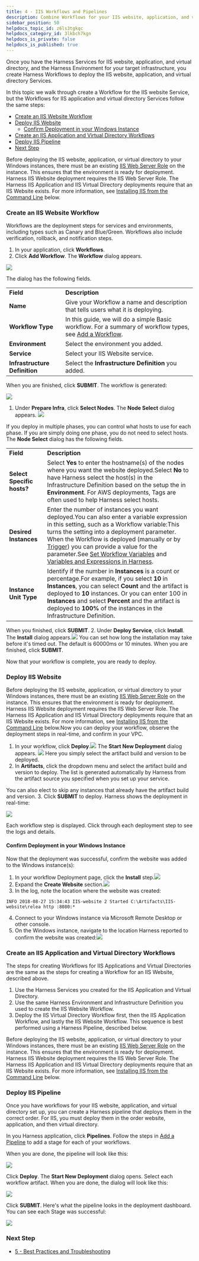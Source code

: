 ```yaml
---
title: 4 - IIS Workflows and Pipelines
description: Combine Workflows for your IIS website, application, and virtual directory in a Harness Pipeline.
sidebar_position: 50
helpdocs_topic_id: z6ls3tgkqc
helpdocs_category_id: 3lkbch7kgn
helpdocs_is_private: false
helpdocs_is_published: true
---
```


Once you have the Harness Services for IIS website, application, and virtual directory, and the Harness Environment for your target infrastructure, you create Harness Workflows to deploy the IIS website, application, and virtual directory Services.

In this topic we walk through create a Workflow for the IIS website Service, but the Workflows for IIS application and virtual directory Services follow the same steps:

* [Create an IIS Website Workflow](4-iis-workflows.md#create-an-iis-website-workflow)
* [Deploy IIS Website](4-iis-workflows.md#deploy-iis-website)
	+ [Confirm Deployment in your Windows Instance](4-iis-workflows.md#confirm-deployment-in-your-windows-instance)
* [Create an IIS Application and Virtual Directory Workflows](4-iis-workflows.md#create-an-iis-application-and-virtual-directory-workflows)
* [Deploy IIS Pipeline](4-iis-workflows.md#deploy-iis-pipeline)
* [Next Step](4-iis-workflows.md#next-step)

Before deploying the IIS website, application, or virtual directory to your Windows instances, there must be an existing [IIS Web Server Role](https://docs.microsoft.com/en-us/iis/web-hosting/web-server-for-shared-hosting/installing-the-web-server-role) on the instance. This ensures that the environment is ready for deployment. Harness IIS Website deployment requires the IIS Web Server Role. The Harness IIS Application and IIS Virtual Directory deployments require that an IIS Website exists. For more information, see [Installing IIS from the Command Line](5-best-practices-and-troubleshooting.md#installing-iis-from-the-command-line) below.

### Create an IIS Website Workflow

Workflows are the deployment steps for services and environments, including types such as Canary and Blue/Green. Workflows also include verification, rollback, and notification steps.

1. In your application, click **Workflows**.
2. Click **Add Workflow**. The **Workflow** dialog appears.

![](./static/4-iis-workflows-00.png)

The dialog has the following fields.



|  |  |
| --- | --- |
| **Field** | **Description** |
| **Name** | Give your Workflow a name and description that tells users what it is deploying. |
| **Workflow Type** | In this guide, we will do a simple Basic workflow. For a summary of workflow types, see [Add a Workflow](https://docs.harness.io/article/m220i1tnia-workflow-configuration#workflow_types). |
| **Environment** | Select the environment you added. |
| **Service** | Select your IIS Website service. |
| **Infrastructure Definition** | Select the **Infrastructure Definition** you added. |

When you are finished, click **SUBMIT**. The workflow is generated:

![](./static/4-iis-workflows-01.png)

1. Under **Prepare Infra**, click **Select Nodes**. The **Node Select** dialog appears.
   ![](./static/4-iis-workflows-02.png)

If you deploy in multiple phases, you can control what hosts to use for each phase. If you are simply doing one phase, you do not need to select hosts.  
The **Node Select** dialog has the following fields.

|  |  |
| --- | --- |
| **Field** | **Description** |
| **Select Specific hosts?** | Select **Yes** to enter the hostname(s) of the nodes where you want the website deployed.Select **No** to have Harness select the host(s) in the Infrastructure Definition based on the setup the in **Environment**. For AWS deployments, Tags are often used to help Harness select hosts. |
| **Desired** **Instances** | Enter the number of instances you want deployed.You can also enter a variable expression in this setting, such as a Workflow variable:This turns the setting into a deployment parameter. When the Workflow is deployed (manually or by [Trigger](https://docs.harness.io/article/xerirloz9a-add-a-trigger-2)) you can provide a value for the parameter.See [Set Workflow Variables](https://docs.harness.io/article/766iheu1bk-add-workflow-variables-new-template) and [Variables and Expressions in Harness](https://docs.harness.io/article/9dvxcegm90-variables). |
| **Instance Unit Type** | Identify if the number in **Instances** is a count or percentage.For example, if you select **10** in **Instances**, you can select **Count** and the artifact is deployed to **10** instances. Or you can enter 100 in **Instances** and select **Percent** and the artifact is deployed to **100%** of the instances in the Infrastructure Definition. |

When you finished, click **SUBMIT**.
2. Under **Deploy Service**, click **Install**. The **Install** dialog appears.![](./static/4-iis-workflows-03.png)
   You can set how long the installation may take before it's timed out. The default is 60000ms or 10 minutes. When you are finished, click **SUBMIT**.

Now that your workflow is complete, you are ready to deploy.

### Deploy IIS Website

Before deploying the IIS website, application, or virtual directory to your Windows instances, there must be an existing [IIS Web Server Role](https://docs.microsoft.com/en-us/iis/web-hosting/web-server-for-shared-hosting/installing-the-web-server-role) on the instance. This ensures that the environment is ready for deployment. Harness IIS Website deployment requires the IIS Web Server Role. The Harness IIS Application and IIS Virtual Directory deployments require that an IIS Website exists. For more information, see [Installing IIS from the Command Line](5-best-practices-and-troubleshooting.md#installing-iis-from-the-command-line) below.Now you can deploy your workflow, observe the deployment steps in real-time, and confirm in your VPC.

1. In your workflow, click **Deploy**.![](./static/4-iis-workflows-04.png)
   The **Start New Deployment** dialog appears.
	 ![](./static/4-iis-workflows-05.png)
	 Here you simply select the artifact build and version to be deployed.
2. In **Artifacts**, click the dropdown menu and select the artifact build and version to deploy. The list is generated automatically by Harness from the artifact source you specified when you set up your service.  
  
You can also elect to skip any instances that already have the artifact build and version.
3. Click **SUBMIT** to deploy. Harness shows the deployment in real-time:

![](./static/4-iis-workflows-06.png)

Each workflow step is displayed. Click through each deployment step to see the logs and details.

#### Confirm Deployment in your Windows Instance

Now that the deployment was successful, confirm the website was added to the Windows instance(s):

1. In your workflow Deployment page, click the **Install** step.![](./static/4-iis-workflows-07.png)
2. Expand the **Create Website** section.![](./static/4-iis-workflows-08.png)
3. In the log, note the location where the website was created:  
  

```
INFO 2018-08-27 15:34:43 IIS-website 2 Started C:\Artifacts\IIS-website\relea http :8080:*
```
4. Connect to your Windows instance via Microsoft Remote Desktop or other console.
5. On the Windows instance, navigate to the location Harness reported to confirm the website was created:![](./static/4-iis-workflows-09.png)

### Create an IIS Application and Virtual Directory Workflows

The steps for creating Workflows for IIS Applications and Virtual Directories are the same as the steps for creating a Workflow for an IIS Website, described above.

1. Use the Harness Services you created for the IIS Application and Virtual Directory.
2. Use the same Harness Environment and Infrastructure Definition you used to create the IIS Website Workflow.
3. Deploy the IIS Virtual Directory Workflow first, then the IIS Application Workflow, and lastly the IIS Website Workflow. This sequence is best performed using a Harness Pipeline, described below.

Before deploying the IIS website, application, or virtual directory to your Windows instances, there must be an existing [IIS Web Server Role](https://docs.microsoft.com/en-us/iis/web-hosting/web-server-for-shared-hosting/installing-the-web-server-role) on the instance. This ensures that the environment is ready for deployment. Harness IIS Website deployment requires the IIS Web Server Role. The Harness IIS Application and IIS Virtual Directory deployments require that an IIS Website exists. For more information, see [Installing IIS from the Command Line](#installing_iis_from_the_command_line) below.

### Deploy IIS Pipeline

Once you have workflows for your IIS website, application, and virtual directory set up, you can create a Harness pipeline that deploys them in the correct order. For IIS, you must deploy them in the order website, application, and then virtual directory.

In you Harness application, click **Pipelines**. Follow the steps in [Add a Pipeline](https://docs.harness.io/article/zc1u96u6uj-pipeline-configuration) to add a stage for each of your workflows.

When you are done, the pipeline will look like this:

![](./static/4-iis-workflows-10.png)

Click **Deploy**. The **Start New Deployment** dialog opens. Select each workflow artifact. When you are done, the dialog will look like this:

![](./static/4-iis-workflows-11.png)

Click **SUBMIT**. Here's what the pipeline looks in the deployment dashboard. You can see each Stage was successful:

![](./static/4-iis-workflows-12.png)

### Next Step

* [5 - Best Practices and Troubleshooting](5-best-practices-and-troubleshooting.md)

